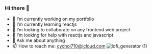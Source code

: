 ### Hi there 👋

<!--
**chanyangpraise/chanyangpraise** is a ✨ _special_ ✨ repository because its `README.md` (this file) appears on your GitHub profile.

Here are some ideas to get you started:
-->
- 🔭 I’m currently working on my portfolio
- 🌱 I’m currently learning reactjs
- 👯 I’m looking to collaborate on any frontend web project
- 🤔 I’m looking for help with reactjs and javascript
- 💬 Ask me about anything  
- 📫 How to reach me: cychoi710@icloud.com
![lofi_generator (1)](https://user-images.githubusercontent.com/103631638/210513557-da883be3-8c48-4d87-a352-7633e4619372.png)

